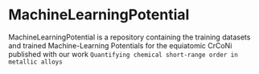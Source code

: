 # MachineLearningPotential
MachineLearningPotential is a repository containing the training datasets and trained Machine-Learning Potentials for the equiatomic CrCoNi published with our work ``Quantifying chemical short-range order in metallic alloys``